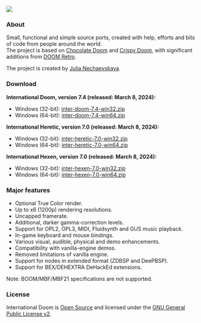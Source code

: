 ![](https://jnechaevsky.github.io/inter-doom/files/id-logo-git.png)
### About
Small, functional and simple source ports, created with help, efforts and bits of code from people around the world.<br/>
The project is based on [Chocolate Doom](https://github.com/chocolate-doom/chocolate-doom) and [Crispy Doom](http://github.com/fabiangreffrath/crispy-doom), with significant additions from [DOOM Retro](https://github.com/bradharding/doomretro).

The project is created by [Julia Nechaevskaya](mailto:julia.nechaevskaya@live.com).

### Download

**International Doom, version 7.4 (released: March 8, 2024):**
* Windows (32-bit): [inter-doom-7.4-win32.zip](https://github.com/JNechaevsky/international-doom/releases/download/7.4/inter-doom-7.4-win32.zip)
* Windows (64-bit): [inter-doom-7.4-win64.zip](https://github.com/JNechaevsky/international-doom/releases/download/7.4/inter-doom-7.4-win64.zip)

**International Heretic, version 7.0 (released: March 8, 2024):**
* Windows (32-bit): [inter-heretic-7.0-win32.zip](https://github.com/JNechaevsky/international-doom/releases/download/htic-7.0/inter-heretic-7.0-win32.zip)
* Windows (64-bit): [inter-heretic-7.0-win64.zip](https://github.com/JNechaevsky/international-doom/releases/download/htic-7.0/inter-heretic-7.0-win64.zip)

**International Hexen, version 7.0 (released: March 8, 2024):**
* Windows (32-bit): [inter-hexen-7.0-win32.zip](https://github.com/JNechaevsky/international-doom/releases/download/hxn-7.0/inter-hexen-7.0-win32.zip)
* Windows (64-bit): [inter-hexen-7.0-win64.zip](https://github.com/JNechaevsky/international-doom/releases/download/hxn-7.0/inter-hexen-7.0-win64.zip)

### Major features

* Optional True Color render.
* Up to x6 (1200p) rendering resolutions.
* Uncapped framerate.
* Additional, darker gamma-correction levels.
* Support for OPL2, OPL3, MIDI, Fluidsynth and GUS music playback.
* In-game keyboard and mouse bindings.
* Various visual, audible, physical and demo enhancements.
* Compatibility with vanilla-engine demos.
* Removed limitations of vanilla engine.
* Support for nodes in extended format (ZDBSP and DeePBSP).
* Support for BEX/DEHEXTRA DeHackEd extensions.

Note: BOOM/MBF/MBF21 specifications are not supported.

### License

International Doom is [Open Source](https://opensource.org/osd) and licensed under the [GNU General Public License v2](https://www.gnu.org/licenses/gpl-2.0.html).
